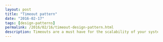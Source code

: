 ```yaml
---
layout: post
title: "Timeout pattern"
date: "2016-02-17"
tags: [design-patterns]
permalink: /2016/02/16/timeout-design-pattern.html
description: Timeouts are a must have for the scalability of your system.
---
```

